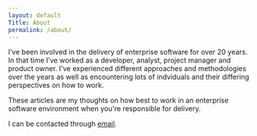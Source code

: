 ```yaml
---
layout: default
Title: About
permalink: /about/
---
```


I’ve been involved in the delivery of enterprise software for over 20 years. In that time I’ve worked as a developer, analyst, project manager and product owner. I've experienced different approaches and methodologies over the years as well as encountering lots of indviduals and their differing perspectives on how to work. 

These articles are my thoughts on how best to work in an enterprise software environment when you're responsible for delivery.

I can be contacted through <a href="mailto:{{ site.email | encode_email }}" title="email">email</a>.
